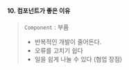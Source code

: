#### 10. 컴포넌트가 좋은 이유 

> `Component` : 부품
>
> * 반복적인 개발이 줄어든다. 
> * 오류를 고치기 쉽다 
> * 일을 쉽게 나눌 수 있다 (협업 장점)